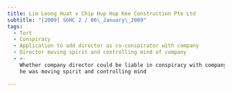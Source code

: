 ```yaml
---
title: Lim Leong Huat v Chip Hup Hup Kee Construction Pte Ltd
subtitle: "[2009] SGHC 2 / 06\_January\_2009"
tags:
  - Tort
  - Conspiracy
  - Application to add director as co-conspirator with company
  - Director moving spirit and controlling mind of company
  - >-
    Whether company director could be liable in conspiracy with company of which
    he was moving spirit and controlling mind

---
```


